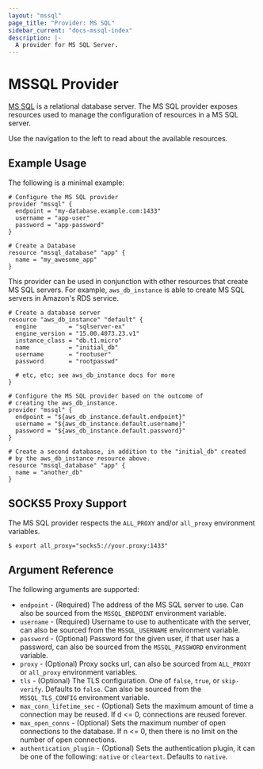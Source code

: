 ```yaml
---
layout: "mssql"
page_title: "Provider: MS SQL"
sidebar_current: "docs-mssql-index"
description: |-
  A provider for MS SQL Server.
---
```


# MSSQL Provider

[MS SQL](https://www.microsoft.com/en-us/sql-server/) is a relational database server. The MS SQL
provider exposes resources used to manage the configuration of resources
in a MS SQL server.

Use the navigation to the left to read about the available resources.

## Example Usage

The following is a minimal example:

```hcl
# Configure the MS SQL provider
provider "mssql" {
  endpoint = "my-database.example.com:1433"
  username = "app-user"
  password = "app-password"
}

# Create a Database
resource "mssql_database" "app" {
  name = "my_awesome_app"
}
```

This provider can be used in conjunction with other resources that create
MS SQL servers. For example, ``aws_db_instance`` is able to create MS SQL
servers in Amazon's RDS service.

```hcl
# Create a database server
resource "aws_db_instance" "default" {
  engine         = "sqlserver-ex"
  engine_version = "15.00.4073.23.v1"
  instance_class = "db.t1.micro"
  name           = "initial_db"
  username       = "rootuser"
  password       = "rootpasswd"

  # etc, etc; see aws_db_instance docs for more
}

# Configure the MS SQL provider based on the outcome of
# creating the aws_db_instance.
provider "mssql" {
  endpoint = "${aws_db_instance.default.endpoint}"
  username = "${aws_db_instance.default.username}"
  password = "${aws_db_instance.default.password}"
}

# Create a second database, in addition to the "initial_db" created
# by the aws_db_instance resource above.
resource "mssql_database" "app" {
  name = "another_db"
}
```

## SOCKS5 Proxy Support

The MS SQL provider respects the `ALL_PROXY` and/or `all_proxy` environment variables.

```
$ export all_proxy="socks5://your.proxy:1433"
```

## Argument Reference

The following arguments are supported:

* `endpoint` - (Required) The address of the MS SQL server to use. Can also be sourced from the `MSSQL_ENDPOINT` environment variable.
* `username` - (Required) Username to use to authenticate with the server, can also be sourced from the `MSSQL_USERNAME` environment variable.
* `password` - (Optional) Password for the given user, if that user has a password, can also be sourced from the `MSSQL_PASSWORD` environment variable.
* `proxy` - (Optional) Proxy socks url, can also be sourced from `ALL_PROXY` or `all_proxy` environment variables.
* `tls` - (Optional) The TLS configuration. One of `false`, `true`, or `skip-verify`. Defaults to `false`. Can also be sourced from the `MSSQL_TLS_CONFIG` environment variable.
* `max_conn_lifetime_sec` - (Optional) Sets the maximum amount of time a connection may be reused. If d <= 0, connections are reused forever.
* `max_open_conns` - (Optional) Sets the maximum number of open connections to the database. If n <= 0, then there is no limit on the number of open connections.
* `authentication_plugin` - (Optional) Sets the authentication plugin, it can be one of the following: `native` or `cleartext`. Defaults to `native`.
